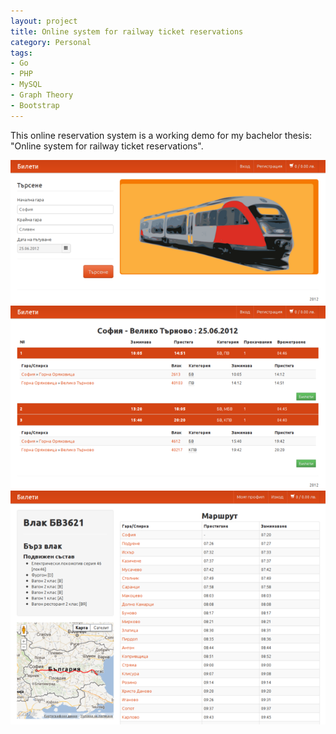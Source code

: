 ```yaml
---
layout: project
title: Online system for railway ticket reservations
category: Personal
tags:
- Go
- PHP
- MySQL
- Graph Theory
- Bootstrap
---
```


This online reservation system is a working demo for my bachelor thesis: "Online system for railway ticket reservations".


![Front page](/img/thesis_1.png)
![Choose Route](/img/thesis_2.png)
![Route Information](/img/thesis_3.png)
